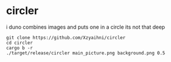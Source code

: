 # circler
i duno combines images and puts one in a circle its not that deep

```
git clone https://github.com/Xzyaihni/circler
cd circler
cargo b -r
./target/release/circler main_picture.png background.png 0.5
```
